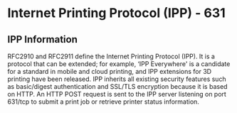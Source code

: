 # Internet Printing Protocol \(IPP\) - 631

## IPP Information

RFC2910 and RFC2911 define the Internet Printing Protocol \(IPP\). It is a protocol that can be extended; for example, ‘IPP Everywhere' is a candidate for a standard in mobile and cloud printing, and IPP extensions for 3D printing have been released. IPP inherits all existing security features such as basic/digest authentication and SSL/TLS encryption because it is based on HTTP. An HTTP POST request is sent to the IPP server listening on port 631/tcp to submit a print job or retrieve printer status information.



